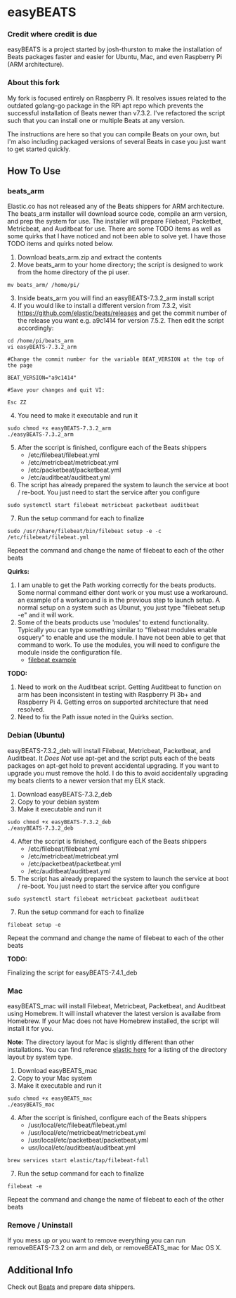 # easyBEATS

### Credit where credit is due

easyBEATS is a project started by josh-thurston to make the installation of Beats packages faster and easier for Ubuntu, Mac, and even Raspberry Pi (ARM architecture).

### About this fork

My fork is focused entirely on Raspberry Pi.  It resolves issues related to the outdated golang-go package in the RPi apt repo which prevents the successful installation of Beats newer than v7.3.2.  I've refactored the script such that you can install one or multiple Beats at any version.

The instructions are here so that you can compile Beats on your own, but I'm also including packaged versions of several Beats in case you just want to get started quickly.

## How To Use

### beats_arm

Elastic.co has not released any of the Beats shippers for ARM architecture.  The beats_arm installer will download source code, compile an arm version, and prep the system for use.  The installer will prepare Filebeat, Packetbet, Metricbeat, and Auditbeat for use.  There are some TODO items as well as some quirks that I have noticed and not been able to solve yet. I have those TODO items and quirks noted below.  

1. Download beats_arm.zip and extract the contents
2. Move beats_arm to your home directory; the script is designed to work from the home directory of the pi user.
```
mv beats_arm/ /home/pi/

```

3. Inside beats_arm you will find an easyBEATS-7.3.2_arm install script
4. If you would like to install a different version from 7.3.2, visit https://github.com/elastic/beats/releases and get the commit number of the release you want e.g. a9c1414 for version 7.5.2.  Then edit the script accordingly:

```
cd /home/pi/beats_arm
vi easyBEATS-7.3.2_arm

#Change the commit number for the variable BEAT_VERSION at the top of the page

BEAT_VERSION="a9c1414"

#Save your changes and quit VI:

Esc ZZ
```

4. You need to make it executable and run it

```
sudo chmod +x easyBEATS-7.3.2_arm
./easyBEATS-7.3.2_arm
```

5. After the sccript is finished, configure each of the Beats shippers
    - /etc/filebeat/filebeat.yml
    - /etc/metricbeat/metricbeat.yml
    - /etc/packetbeat/packetbeat.yml
    - /etc/auditbeat/auditbeat.yml
6. The script has already prepared the system to launch the service at boot / re-boot.  You just need to start the service after you configure

```
sudo systemctl start filebeat metricbeat packetbeat auditbeat
```

7. Run the setup command for each to finalize

```
sudo /usr/share/filebeat/bin/filebeat setup -e -c /etc/filebeat/filebeat.yml
```

Repeat the command and change the name of filebeat to each of the other beats

**Quirks:**

1. I am unable to get the Path working correctly for the beats products.  Some normal command either dont work or you must use a workaround.  an example of a workaround is in the previous step to launch setup.  A normal setup on a system such as Ubunut, you just type "filebeat setup -e" and it will work.  
2. Some of the beats products use 'modules' to extend functionality.  Typically you can type something similar to "filebeat modules enable osquery" to enable and use the module. I have not been able to get that command to work.  To use the modules, you will need to configure the module inside the configuration file.
    - [filebeat example](https://www.elastic.co/guide/en/beats/filebeat/current/configuration-filebeat-modules.html)

**TODO:**

1. Need to work on the Auditbeat script.  Getting Auditbeat to function on arm has been inconsistent in testing with Raspberry Pi 3b+ and Raspberry Pi 4.  Getting erros on supported architecture that need resolved.
2. Need to fix the Path issue noted in the Quirks section.

### Debian (Ubuntu)

easyBEATS-7.3.2_deb will install Filebeat, Metricbeat, Packetbeat, and Auditbeat.  It *Does Not* use apt-get and the script puts each of the beats packages on apt-get hold to prevent accidental upgrading.  If you want to upgrade you must remove the hold.  I do this to avoid accidentally upgrading my beats clients to a newer version that my ELK stack.

1. Download easyBEATS-7.3.2_deb
2. Copy to your debian system
3. Make it executable and run it

```
sudo chmod +x easyBEATS-7.3.2_deb
./easyBEATS-7.3.2_deb
```

4. After the sccript is finished, configure each of the Beats shippers
    - /etc/filebeat/filebeat.yml
    - /etc/metricbeat/metricbeat.yml
    - /etc/packetbeat/packetbeat.yml
    - /etc/auditbeat/auditbeat.yml
5. The script has already prepared the system to launch the service at boot / re-boot.  You just need to start the service after you configure

```
sudo systemctl start filebeat metricbeat packetbeat auditbeat
```

7. Run the setup command for each to finalize

```
filebeat setup -e
```

Repeat the command and change the name of filebeat to each of the other beats

**TODO:**

Finalizing the script for easyBEATS-7.4.1_deb

### Mac

easyBEATS_mac will install Filebeat, Metricbeat, Packetbeat, and Auditbeat using Homebrew. It will install whatever the latest version is availabe from Homebrew.  If your Mac does not have Homebrew installed, the script will install it for you.

**Note:** The directory layout for Mac is slightly different than other installations.  You can find reference [elastic here](https://www.elastic.co/guide/en/beats/filebeat/current/directory-layout.html) for a listing of the directory layout by system type.  

1. Download easyBEATS_mac
2. Copy to your Mac system
3. Make it executable and run it

```
sudo chmod +x easyBEATS_mac
./easyBEATS_mac
```

4. After the sccript is finished, configure each of the Beats shippers
    - /usr/local/etc/filebeat/filebeat.yml
    - /usr/local/etc/metricbeat/metricbeat.yml
    - /usr/local/etc/packetbeat/packetbeat.yml
    - usr/local/etc/auditbeat/auditbeat.yml

```
brew services start elastic/tap/filebeat-full
```

7. Run the setup command for each to finalize

```
filebeat -e
```

Repeat the command and change the name of filebeat to each of the other beats

### Remove / Uninstall

If you mess up or you want to remove everything you can run removeBEATS-7.3.2 on arm and deb, or removeBEATS_mac for Mac OS X.

## Additional Info

Check out [Beats](https://www.elastic.co/products/beats) and prepare data shippers.
